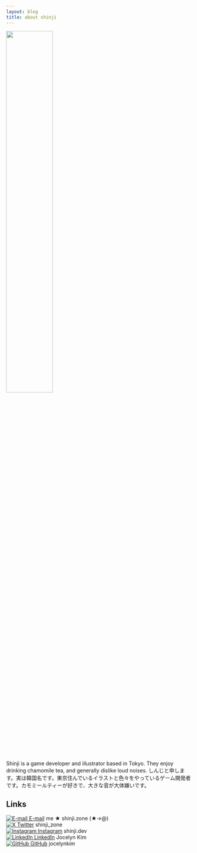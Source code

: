 ```yaml
---
layout: blog
title: about shinji
---
```

<div class="imgContainer">
	<img class="fade-in" width="50%" src="../images/toroneko.png">
</div>
<br>
Shinji is a <falselink>game developer</falselink> and <falselink>illustrator</falselink> based in Tokyo. They enjoy drinking chamomile tea, and generally dislike loud noises. 
<jp>しんじと申します。実は韓国名です。東京住んでいるイラストと色々をやっているゲーム開発者です。カモミールティーが好きで、大きな音が大体嫌いです。</jp>

<br>
<h2>Links</h2>
<a href="mailto:me@shinji.zone"><reallink><img class="icon" src="../images/email.svg" alt="E-mail"> E-mail</reallink></a> <falselink class="falselink">me ★ shinji.zone (★→@)</falselink><br>
<a href="https://www.twitter.com/shinji_zone"><reallink><img class="icon" src="../images/x.svg" alt="X"> Twitter</reallink></a> <falselink class="falselink">shinji_zone</falselink><br>
<a href="https://www.instagram.com/shinji.dev/"><reallink><img class="icon" src="../images/instagram.svg" alt="Instagram"> Instagram</reallink></a> <falselink class="falselink">shinji.dev</falselink><br>
<a href="https://www.linkedin.com/in/jocelyn-kim/"><reallink><img class="icon" src="../images/linkedin.svg" alt="LinkedIn"> LinkedIn</reallink></a> <falselink class="falselink">Jocelyn Kim</falselink><br>
<a href="https://github.com/jocelynkim"><reallink><img class="icon" src="../images/github.svg" alt="GitHub"> GitHub</reallink></a> <falselink class="falselink">jocelynkim</falselink><br>
